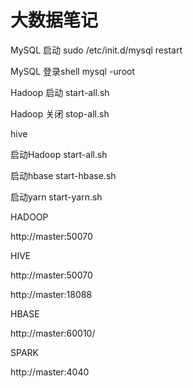 # 大数据笔记

MySQL 启动 sudo /etc/init.d/mysql restart

MySQL 登录shell mysql -uroot

Hadoop 启动 start-all.sh

Hadoop 关闭 stop-all.sh

hive

启动Hadoop start-all.sh

启动hbase start-hbase.sh

启动yarn start-yarn.sh



HADOOP

http://master:50070

HIVE

http://master:50070

http://master:18088

HBASE

http://master:60010/

SPARK

http://master:4040



